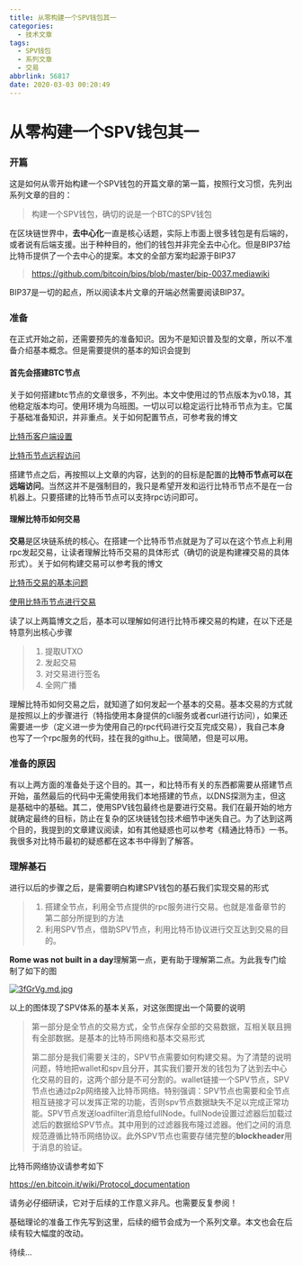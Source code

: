 ```yaml
---
title: 从零构建一个SPV钱包其一
categories:
  - 技术文章
tags:
  - SPV钱包
  - 系列文章
  - 交易
abbrlink: 56817
date: 2020-03-03 00:20:49
---
```


# 从零构建一个SPV钱包其一

### 开篇

这是如何从零开始构建一个SPV钱包的开篇文章的第一篇，按照行文习惯，先列出系列文章的目的：
<!--more-->

> 构建一个SPV钱包，确切的说是一个BTC的SPV钱包

在区块链世界中，**去中心化**一直是核心话题，实际上市面上很多钱包是有后端的，或者说有后端支援。出于种种目的，他们的钱包并非完全去中心化。但是BIP37给比特币提供了一个去中心的提案。本文的全部方案均起源于BIP37

> https://github.com/bitcoin/bips/blob/master/bip-0037.mediawiki

BIP37是一切的起点，所以阅读本片文章的开端必然需要阅读BIP37。

### 准备

在正式开始之前，还需要预先的准备知识。因为不是知识普及型的文章，所以不准备介绍基本概念。但是需要提供的基本的知识会提到

#### 首先会搭建BTC节点

关于如何搭建btc节点的文章很多，不列出。本文中使用过的节点版本为v0.18，其他稳定版本均可。使用环境为乌班图。一切以可以稳定运行比特币节点为主。它属于基础准备知识，并非重点。关于如何配置节点，可参考我的博文

[比特币客户端设置](https://imzy.vip/posts/55622/)

[比特币节点远程访问](https://imzy.vip/posts/42988/)

搭建节点之后，再按照以上文章的内容，达到的的目标是配置的**比特币节点可以在远端访问**。当然这并不是强制目的，我只是希望开发和运行比特币节点不是在一台机器上。只要搭建的比特币节点可以支持rpc访问即可。

#### 理解比特币如何交易

**交易**是区块链系统的核心。在搭建一个比特币节点就是为了可以在这个节点上利用rpc发起交易，让读者理解比特币交易的具体形式（确切的说是构建裸交易的具体形式）。关于如何构建交易可以参考我的博文

[比特币交易的基本问题](https://imzy.vip/posts/36076/)

[使用比特币节点进行交易](https://imzy.vip/posts/60903/)

读了以上两篇博文之后，基本可以理解如何进行比特币裸交易的构建，在以下还是特意列出核心步骤

> 1. 提取UTXO
> 2. 发起交易
> 3. 对交易进行签名
> 4. 全网广播

理解比特币如何交易之后，就知道了如何发起一个基本的交易。基本交易的方式就是按照以上的步骤进行（特指使用本身提供的cli服务或者curl进行访问），如果还需要进一步（定义进一步为使用自己的rpc代码进行交互完成交易），我自己本身也写了一个rpc服务的代码，挂在我的githu上。很简陋，但是可以用。

### 准备的原因

有以上两方面的准备处于这个目的。其一，和比特币有关的东西都需要从搭建节点开始，虽然最后的代码中无需使用我们本地搭建的节点，以DNS探测为主，但这是基础中的基础。其二，使用SPV钱包最终也是要进行交易。我们在最开始的地方就确定最终的目标，防止在复杂的区块链钱包技术细节中迷失自己。为了达到这两个目的，我提到的文章建议阅读，如有其他疑惑也可以参考《精通比特币》一书。我很多对比特币最初的疑惑都在这本书中得到了解答。

### 理解基石

进行以后的步骤之后，是需要明白构建SPV钱包的基石我们实现交易的形式

> 1. 搭建全节点，利用全节点提供的rpc服务进行交易。也就是准备章节的第二部分所提到的方法
> 2. 利用SPV节点，借助SPV节点，利用比特币协议进行交互达到交易的目的。

**Rome was not built in a day**理解第一点，更有助于理解第二点。为此我专门绘制了如下的图

[![3fGrVg.md.jpg](https://s2.ax1x.com/2020/03/03/3fGrVg.md.jpg)](https://imgchr.com/i/3fGrVg)

以上的图体现了SPV体系的基本关系，对这张图提出一个简要的说明

> 第一部分是全节点的交易方式，全节点保存全部的交易数据，互相关联且拥有全部数据。是基本的比特币网络和基本交易形式
>
> 第二部分是我们需要关注的，SPV节点需要如何构建交易。为了清楚的说明问题，特地把wallet和spv且分开，其实我们要开发的钱包为了达到去中心化交易的目的，这两个部分是不可分割的。wallet链接一个SPV节点，SPV节点也通过p2p网络接入比特币网络。特别强调：SPV节点也需要和全节点相互链接才可以发挥正常的功能，否则spv节点数据缺失不足以完成正常功能。SPV节点发送loadfilter消息给fullNode。fullNode设置过滤器后加载过滤后的数据给SPV节点。其中用到的过滤器我布隆过滤器。他们之间的消息规范遵循比特币网络协议。此外SPV节点也需要存储完整的**blockheader**用于消息的验证。

比特币网络协议请参考如下

https://en.bitcoin.it/wiki/Protocol_documentation

请务必仔细研读，它对于后续的工作意义非凡。也需要反复参阅！

基础理论的准备工作先写到这里，后续的细节会成为一个系列文章。本文也会在后续有较大幅度的改动。

待续...